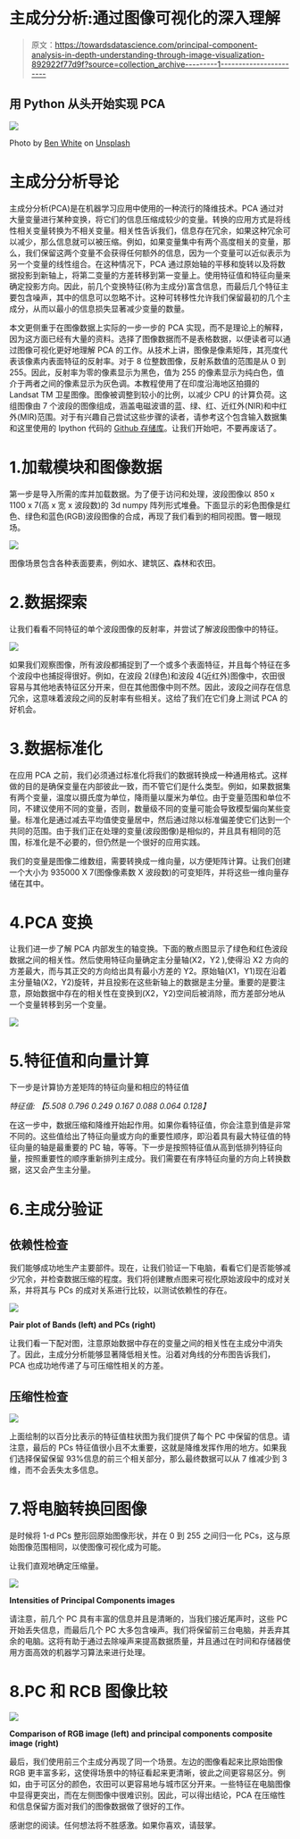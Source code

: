 # 主成分分析:通过图像可视化的深入理解

> 原文：<https://towardsdatascience.com/principal-component-analysis-in-depth-understanding-through-image-visualization-892922f77d9f?source=collection_archive---------1----------------------->

## 用 Python 从头开始实现 PCA

![](img/2c359066a13a828164fbc33b705fe240.png)

Photo by [Ben White](https://unsplash.com/@benwhitephotography?utm_source=medium&utm_medium=referral) on [Unsplash](https://unsplash.com?utm_source=medium&utm_medium=referral)

# 主成分分析导论

主成分分析(PCA)是在机器学习应用中使用的一种流行的降维技术。PCA 通过对大量变量进行某种变换，将它们的信息压缩成较少的变量。转换的应用方式是将线性相关变量转换为不相关变量。相关性告诉我们，信息存在冗余，如果这种冗余可以减少，那么信息就可以被压缩。例如，如果变量集中有两个高度相关的变量，那么，我们保留这两个变量不会获得任何额外的信息，因为一个变量可以近似表示为另一个变量的线性组合。在这种情况下，PCA 通过原始轴的平移和旋转以及将数据投影到新轴上，将第二变量的方差转移到第一变量上。使用特征值和特征向量来确定投影方向。因此，前几个变换特征(称为主成分)富含信息，而最后几个特征主要包含噪声，其中的信息可以忽略不计。这种可转移性允许我们保留最初的几个主成分，从而以最小的信息损失显著减少变量的数量。

本文更侧重于在图像数据上实际的一步一步的 PCA 实现，而不是理论上的解释，因为这方面已经有大量的资料。选择了图像数据而不是表格数据，以便读者可以通过图像可视化更好地理解 PCA 的工作。从技术上讲，图像是像素矩阵，其亮度代表该像素内表面特征的反射率。对于 8 位整数图像，反射系数值的范围是从 0 到 255。因此，反射率为零的像素显示为黑色，值为 255 的像素显示为纯白色，值介于两者之间的像素显示为灰色调。本教程使用了在印度沿海地区拍摄的 Landsat TM 卫星图像。图像被调整到较小的比例，以减少 CPU 的计算负荷。这组图像由 7 个波段的图像组成，涵盖电磁波谱的蓝、绿、红、近红外(NIR)和中红外(MIR)范围。对于有兴趣自己尝试这些步骤的读者，请参考这个包含输入数据集和这里使用的 Ipython 代码的 [Github 存储库](https://github.com/Skumarr53/Principal-Component-Analysis-testing-on-Image-data)。让我们开始吧，不要再废话了。

# 1.加载模块和图像数据

第一步是导入所需的库并加载数据。为了便于访问和处理，波段图像以 850 x 1100 x 7(高 x 宽 x 波段数)的 3d numpy 阵列形式堆叠。下面显示的彩色图像是红色、绿色和蓝色(RGB)波段图像的合成，再现了我们看到的相同视图。瞥一眼现场。

![](img/14b3597e9fe72f937963c1cf9531d9d1.png)

图像场景包含各种表面要素，例如水、建筑区、森林和农田。

# 2.数据探索

让我们看看不同特征的单个波段图像的反射率，并尝试了解波段图像中的特征。

![](img/bacf8368009d3b6c8b6da8ad362071a4.png)

如果我们观察图像，所有波段都捕捉到了一个或多个表面特征，并且每个特征在多个波段中也捕捉得很好。例如，在波段 2(绿色)和波段 4(近红外)图像中，农田很容易与其他地表特征区分开来，但在其他图像中则不然。因此，波段之间存在信息冗余，这意味着波段之间的反射率有些相关。这给了我们在它们身上测试 PCA 的好机会。

# 3.数据标准化

在应用 PCA 之前，我们必须通过标准化将我们的数据转换成一种通用格式。这样做的目的是确保变量在内部彼此一致，而不管它们是什么类型。例如，如果数据集有两个变量，温度以摄氏度为单位，降雨量以厘米为单位。由于变量范围和单位不同，不建议使用不同的变量，否则，数量级不同的变量可能会导致模型偏向某些变量。标准化是通过减去平均值使变量居中，然后通过除以标准偏差使它们达到一个共同的范围。由于我们正在处理的变量(波段图像)是相似的，并且具有相同的范围，标准化是不必要的，但仍然是一个很好的应用实践。

我们的变量是图像二维数组，需要转换成一维向量，以方便矩阵计算。让我们创建一个大小为 935000 X 7(图像像素数 X 波段数)的可变矩阵，并将这些一维向量存储在其中。

# 4.PCA 变换

让我们进一步了解 PCA 内部发生的轴变换。下面的散点图显示了绿色和红色波段数据之间的相关性。然后使用特征向量确定主分量轴(X2，Y2 ),使得沿 X2 方向的方差最大，而与其正交的方向给出具有最小方差的 Y2。原始轴(X1，Y1)现在沿着主分量轴(X2，Y2)旋转，并且投影在这些新轴上的数据是主分量。重要的是要注意，原始数据中存在的相关性在变换到(X2，Y2)空间后被消除，而方差部分地从一个变量转移到另一个变量。

![](img/aa82939f4e2d2502460d5e2bb389d39d.png)

# 5.特征值和向量计算

下一步是计算协方差矩阵的特征向量和相应的特征值

*特征值:
【5.508 0.796 0.249 0.167 0.088 0.064 0.128】*

在这一步中，数据压缩和降维开始起作用。如果你看特征值，你会注意到值是非常不同的。这些值给出了特征向量或方向的重要性顺序，即沿着具有最大特征值的特征向量的轴是最重要的 PC 轴，等等。下一步是按照特征值从高到低排列特征向量，按照重要性的顺序重新排列主成分。我们需要在有序特征向量的方向上转换数据，这又会产生主分量。

# 6.主成分验证

## 依赖性检查

我们能够成功地生产主要部件。现在，让我们验证一下电脑，看看它们是否能够减少冗余，并检查数据压缩的程度。我们将创建散点图来可视化原始波段中的成对关系，并将其与 PCs 的成对关系进行比较，以测试依赖性的存在。

![](img/26fe21e6c365b47def3ce60f5b555f1f.png)

**Pair plot of Bands (left) and PCs (right)**

让我们看一下配对图，注意原始数据中存在的变量之间的相关性在主成分中消失了。因此，主成分分析能够显著降低相关性。沿着对角线的分布图告诉我们，PCA 也成功地传递了与可压缩性相关的方差。

## 压缩性检查

![](img/1c82a44d1b9958d391e3df49e24fcec9.png)

上面绘制的以百分比表示的特征值柱状图为我们提供了每个 PC 中保留的信息。请注意，最后的 PCs 特征值很小且不太重要，这就是降维发挥作用的地方。如果我们选择保留保留 93%信息的前三个相关部分，那么最终数据可以从 7 维减少到 3 维，而不会丢失太多信息。

# 7.将电脑转换回图像

是时候将 1-d PCs 整形回原始图像形状，并在 0 到 255 之间归一化 PCs，这与原始图像范围相同，以使图像可视化成为可能。

让我们直观地确定压缩量。

![](img/a807479b55a8a81a829394344c43e50f.png)

**Intensities of Principal Components images**

请注意，前几个 PC 具有丰富的信息并且是清晰的，当我们接近尾声时，这些 PC 开始丢失信息，而最后几个 PC 大多包含噪声。我们将保留前三台电脑，并丢弃其余的电脑。这将有助于通过去除噪声来提高数据质量，并且通过在时间和存储器使用方面高效的机器学习算法来进行处理。

# 8.PC 和 RCB 图像比较

![](img/b7a23b3e7dc79ead13e921c3a14f16be.png)

**Comparison of RGB image (left) and principal components composite image (right)**

最后，我们使用前三个主成分再现了同一个场景。左边的图像看起来比原始图像 RGB 更丰富多彩，这使得场景中的特征看起来更清晰，彼此之间更容易区分。例如，由于可区分的颜色，农田可以更容易地与城市区分开来。一些特征在电脑图像中显得更突出，而在左侧图像中很难识别。因此，可以得出结论，PCA 在压缩性和信息保留方面对我们的图像数据做了很好的工作。

感谢您的阅读。任何想法将不胜感激。如果你喜欢，请鼓掌。